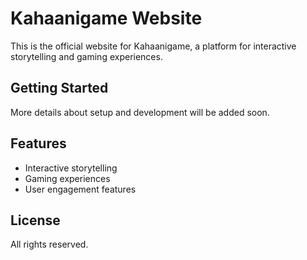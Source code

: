 # Kahaanigame Website

This is the official website for Kahaanigame, a platform for interactive storytelling and gaming experiences.

## Getting Started

More details about setup and development will be added soon.

## Features

- Interactive storytelling
- Gaming experiences
- User engagement features

## License

All rights reserved. 